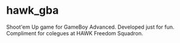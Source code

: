 # hawk_gba
Shoot'em Up game for GameBoy Advanced. Developed just for fun. Compliment for colegues at HAWK Freedom Squadron.

